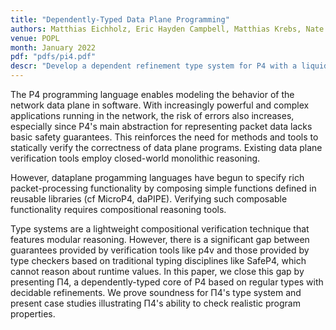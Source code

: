 ```yaml
---
title: "Dependently-Typed Data Plane Programming"
authors: Matthias Eichholz, Eric Hayden Campbell, Matthias Krebs, Nate Foster,  Mira Mezini
venue: POPL
month: January 2022 
pdf: "pdfs/pi4.pdf"
descr: "Develop a dependent refinement type system for P4 with a liquid-style Z3 backend to prohibit undefined behavior"
--- 
```


The P4 programming language enables modeling the behavior of the network data
plane in software. With increasingly powerful and complex applications running
in the network, the risk of errors also increases, especially since P4's main
abstraction for representing packet data lacks basic safety guarantees. This
reinforces the need for methods and tools to statically verify the correctness
of data plane programs. Existing data plane verification tools employ
closed-world monolithic reasoning. 

However, dataplane progamming languages have begun to specify rich
packet-processing functionality by composing simple functions defined in
reusable libraries (cf MicroP4, daPIPE). Verifying such composable functionality
requires compositional reasoning tools. 

Type systems are a lightweight compositional verification technique that
features modular reasoning. However, there is a significant gap between
guarantees provided by verification tools like p4v and those provided by type
checkers based on traditional typing disciplines like SafeP4, which cannot
reason about runtime values. In this paper, we close this gap by presenting Π4,
a dependently-typed core of P4 based on regular types with decidable
refinements. We prove soundness for Π4's type system and present case studies
illustrating Π4's ability to check realistic program properties.
